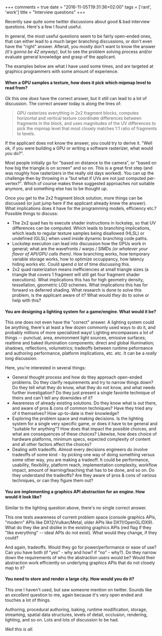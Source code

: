 +++
comments = true
date = "2016-11-05T19:31:36+02:00"
tags = ['rant', 'work']
title = "Interview questions"
+++

Recently saw quite some twitter discussions about good & bad interview questions. Here's a few I found useful.

In general, the most useful questions seem to be fairly open-ended ones, that can either lead to a much larger branching
discussions, or don't even have the "right" answer. Afterall, you mostly don't want to know the answer _(it's gonna
be 42 anyway)_, but to see the problem solving process and/or evaluate general knowledge and grasp of the applicant.

The examples below are what I have used some times, and are targeted at graphics programmers with some amount
of experience.


#### When a GPU samples a texture, how does it pick which mipmap level to read from?

Ok this one _does_ have the correct answer, but it still can lead to a lot of discussion. The correct answer today
is along the lines of:

> GPU rasterizes everything in 2x2 fragment blocks, computes horizontal and vertical texture coordinate differences
> between fragments in the block, and uses magnitudes of the UV differences to pick the mipmap level that most
> closely matches 1:1 ratio of fragments to texels.

If the applicant does not know the answer, you could try to derive it. "Well ok, if you were building a GPU or writing
a software rasterizer, what would _you_ do?".

Most people initially go for "based on distance to the camera", or "based on how big the triangle is on screen"
and so on. This is a great first step (and was roughly how rasterizers in the really old days worked). You can up the challenge
then by throwing in a "but what if UVs are not just computed per-vertex?". Which of course makes these suggested approaches
not suitable anymore, and something else has to be thought up.

Once you get to the 2x2 fragment block solution, more things can be discussed (or just jump here if the applicant
already knew the answer). What implications does it have for the programming models, efficiency etc.? Possible things to discuss:

* The 2x2 quad has to execute shader instructions in lockstep, so that UV differences can be computed. Which leads to
  branching implications, which leads to regular texture samples being disallowed (HLSL) or undefined (GLSL) when used
  inside dynamic branching code paths.
* Lockstep execution can lead into discussion how the GPUs work in general; what are the wavefronts / warps / SIMDs _(or
  whatever your flavor of API/GPU calls them)_. How branching works, how temporary variable storage works, how to optimize
  occuppancy, how latency hiding works etc. Could spend _a lot_ of time discussing this.
* 2x2 quad rasterization means inefficiencies at small triangle sizes (a triangle that covers 1 fragment will still get four
  fragment shader executions). What implications this has for high geometry density, tessellation, geometric LOD schemes.
  What implications this has for forward vs deferred shading. What research is done to solve this problem, is the applicant
  aware of it? What would _they_ do to solve or help with this?


#### You are designing a lighting system for a game/engine. What would it be?

This one does not even have the "correct" answer. A lighting system could be anything, there's at least a few dozen commonly
used ways to do it, and probably millions of more specialized ways! Lighting encompasses a lot of things -- punctual, area,
environment light sources, emissive surfaces; realtime and baked illumination components; direct and global illumination;
shadows, reflections, volumetrics; tradeoffs between runtime peformance and authoring performance, platform implications, etc. etc.
It can be a _really_ long discussion.

Here, you're interested in several things:

* General thought process and how do they approach open-ended problems. Do they clarify requirements and try to narrow things down?
  Do they tell what they do know, what they do not know, and what needs further investigation? Do they just present a single
  favorite technique of theirs and can't tell any downsides of it?
* Awareness of already existing solutions. Do they know what is out there, and aware of pros & cons of common techniques? Have they
  tried any of it themselves? How up-to-date is their knowledge?
* Exploring the problem space and making decisions. Is the lighting system for a single very specific game, or does it have to be general
  and "suitable for anything"? How does that impact the possible choices, and what are consequences of these choices? Likewise,
  how does choice of hardware platforms, minimum specs, expected complexity of content and all other factors affect the choices?
* Dealing with tradeoffs. Almost every decisions engineers do involve tradeoffs of some kind - by picking one way of doing something
  versus some other way, you are making a tradeoff. It could be performance, usability, flexibility, platform reach, implementation
  complexity, workflow impact, amount of learning/teaching that has to be done, and so on. Do they understand the tradeoffs?
  Are they aware of pros & cons of various techniques, or can they figure them out?


#### You are implementing a graphics API abstraction for an engine. How would it look like?

Similar to the lighting question above, there's no single correct answer.

This one tests awareness of current problem space (console graphics APIs, "modern" APIs like DX12/Vulkan/Metal, older APIs like
DX11/OpenGL/DX9). What do they like and dislike in the existing graphics APIs (red flag if they "like everything" --
ideal APIs do not exist). What would they change, if they could?

And again, tradeoffs. Would they go for power/performance or ease of use? Can you have both (if "yes" - why and how? if "no" - why?).
Do they narrow down the requirements of who the abstraction users would be? Would their abstraction work efficiently on underlying
graphics APIs that do not closely map to it?


#### You need to store and render a large city. How would you do it?

This one I haven't used, but saw someone mention on twitter. Sounds like an _excellent_ question to me, again because it's very
open ended and touches a lot of things.

Authoring, procedural authoring, baking, runtime modification, storage, streaming, spatial data structures, levels of detail, occlusion,
rendering, lighting, and so on. Lots and lots of discussion to be had.


_Well this is all._

